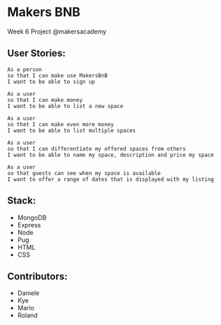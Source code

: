 # Makers BNB
Week 6 Project @makersacademy

## User Stories:

```
As a person
so that I can make use MakersBnB
I want to be able to sign up

As a user
so that I can make money
I want to be able to list a new space

As a user
so that I can make even more money
I want to be able to list multiple spaces

As a user
so that I can differentiate my offered spaces from others
I want to be able to name my space, description and price my space

As a user
so that guests can see when my space is available
I want to offer a range of dates that is displayed with my listing
```

## Stack:

- MongoDB
- Express
- Node
- Pug
- HTML
- CSS

## Contributors:

- Daniele
- Kye
- Mario
- Roland
